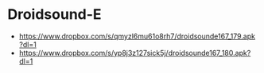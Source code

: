 Droidsound-E 
============
* https://www.dropbox.com/s/qmyzl6mu61o8rh7/droidsounde167_179.apk?dl=1
* https://www.dropbox.com/s/yp8j3z127sick5j/droidsounde167_180.apk?dl=1
